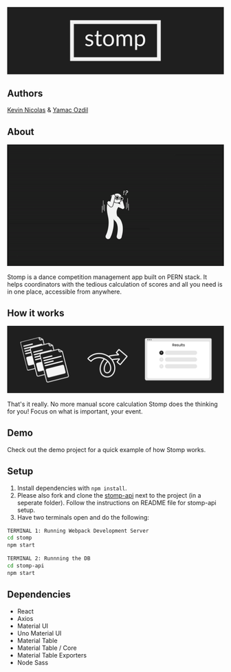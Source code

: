<img src="./public/docs/logo-banner.png" />

## Authors

[Kevin Nicolas](https://github.com/KHNRV) & [Yamac Ozdil](https://github.com/yozdil)

## About
<div style="text-align:center">

[![Life of Jen](./public/docs/why-stomp.gif)](https://youtu.be/V_5NzH634S4)

</div>


Stomp is a dance competition management app built on PERN stack. It helps coordinators with the tedious calculation of scores and all you need is in one place, accessible from anywhere.



## How it works
<img src="./public/docs/magic.png" />

That's it really. No more manual score calculation Stomp does the thinking for you! Focus on what is important, your event.

## Demo

Check out the demo project for a quick example of how Stomp works.


## Setup

1. Install dependencies with `npm install`.
2. Please also fork and clone the [stomp-api](https://github.com/KHNRV/stomp-api) next to the project (in a seperate folder). Follow the instructions on README file for stomp-api setup.
3. Have two terminals open and do the following:
```sh
TERMINAL 1: Running Webpack Development Server
cd stomp
npm start
```
```sh
TERMINAL 2: Runnning the DB
cd stomp-api
npm start
```



## Dependencies
- React
- Axios
- Material UI
- Uno Material UI
- Material Table
- Material Table / Core
- Material Table Exporters
- Node Sass
